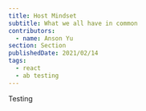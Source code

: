 ```yaml
---
title: Host Mindset
subtitle: What we all have in common
contributors:
  - name: Anson Yu
section: Section
publishedDate: 2021/02/14
tags:
  - react
  - ab testing
---
```


Testing
